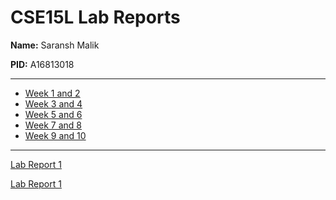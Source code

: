 # CSE15L Lab Reports

**Name:** Saransh Malik

**PID:** A16813018

---

* [Week 1 and 2](#)
* [Week 3 and 4](#)
* [Week 5 and 6](#)
* [Week 7 and 8](#)
* [Week 9 and 10](#)

---


[Lab Report 1](lab-report-1-week-2.html)

[Lab Report 1](https://notsaranshmalik.github.io/cse15l-lab-reports/lab-report-1-week-2.html)